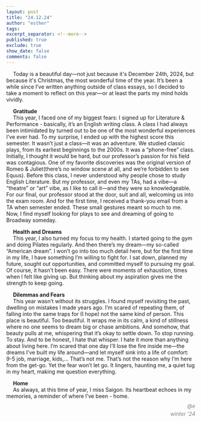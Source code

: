 ```yaml
---
layout: post
title: "24.12.24"
author: "esther"
tags: 
excerpt_separator: <!--more-->
published: true
exclude: true
show_date: false
comments: false
---
```



&emsp; Today is a beautiful day—not just because it's December 24th, 2024, but because it's Christmas, the most wonderful time of the year.
It’s been a while since I’ve written anything outside of class essays, so I decided to take a moment to reflect on this year—or at least the parts my mind holds vividly. <!--more-->

&emsp; **Gratitude** <br>
&emsp; This year, I faced one of my biggest fears: I signed up for Literature & Performance - basically, it’s an English writing class. A class I had always been intimidated by turned out to be one of the most wonderful experiences I’ve ever had. To my surprise, I ended up with the highest score this semester.
It wasn’t just a class—it was an adventure. We studied classic plays, from its earliest beginnings to the 2000s. It was a “phone-free” class. Initially, I thought it would be hard, but our professor’s passion for his field was contagious.
One of my favorite discoveries was the original version of Romeo & Juliet(there’s no window scene at all, and we’re forbidden to see Equus). Before this class, I never understood why people chose to study English Literature. But my professor, and even my TAs, had a vibe—a “theatre” or “art” vibe, as I like to call it—and they were so knowledgeable.
For our final, our professor stood at the door, suit and all, welcoming us into the exam room. And for the first time, I received a thank-you email from a TA when semester ended. These small gestures meant so much to me. Now, I find myself looking for plays to see and dreaming of going to Broadway someday.

&emsp; **Health and Dreams** <br>
&emsp; This year, I also turned my focus to my health. I started going to the gym and doing Pilates regularly.
And then there’s my dream—my so-called “American dream”. I won’t go into too much detail here, but for the first time in my life, I have something I’m willing to fight for. I sat down, planned my future, sought out opportunities, and committed myself to pursuing my goal.
Of course, it hasn’t been easy. There were moments of exhaustion, times when I felt like giving up. But thinking about my aspiration gives me the strength to keep going.

&emsp; **Dilemmas and Fears** <br>
&emsp; This year wasn’t without its struggles. I found myself revisiting the past, dwelling on mistakes I made years ago. I’m scared of repeating them, of falling into the same traps for (I hope) not the same kind of person.
This place is beautiful. Too beautiful. It wraps me in its calm, a kind of stillness where no one seems to dream big or chase ambitions. And somehow, that beauty pulls at me, whispering that it’s okay to settle down. To stop running. To stay. And to be honest, I hate that whisper. I hate it more than anything about living here. I’m scared that one day I’ll lose the fire inside me—the dreams I’ve built my life around—and let myself sink into a life of comfort: 9-5 job, marriage, kids,... That’s not me. That’s not the reason why I‘m here from the get-go.
Yet the fear won’t let go. It lingers, haunting me, a quiet tug in my heart, making me question everything.

&emsp; **Home** <br>
&emsp; As always, at this time of year, I miss Saigon. Its heartbeat echoes in my memories, a reminder of where I’ve been - home.

<div class="post-info"> 
<p style="text-align: right; font-style: italic; color: grey; line-height: 0.5;">@e</p>
<p style="text-align: right; font-style: italic; color: grey; line-height: 0.5;">winter '24</p>